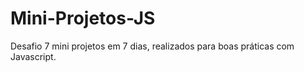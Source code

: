 # Mini-Projetos-JS
Desafio 7 mini projetos em 7 dias, realizados para boas práticas com Javascript.

